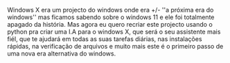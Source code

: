 Windows X era um projecto do windows onde era +/- ''a próxima era do windows''
mas ficamos sabendo sobre o windows 11 e ele foi totalmente apagado da história.
Mas agora eu quero recriar este projecto usando o python pra criar uma I.A para o 
windows X, que será o seu assistente mais fiél, que te ajudará em todas as suas tarefas
diárias, nas instalações rápidas, na verificação de arquivos e muito mais este é o primeiro
passo de uma nova era alternativa do windows.